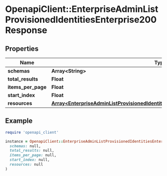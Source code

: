 # OpenapiClient::EnterpriseAdminListProvisionedIdentitiesEnterprise200Response

## Properties

| Name | Type | Description | Notes |
| ---- | ---- | ----------- | ----- |
| **schemas** | **Array&lt;String&gt;** |  |  |
| **total_results** | **Float** |  |  |
| **items_per_page** | **Float** |  |  |
| **start_index** | **Float** |  |  |
| **resources** | [**Array&lt;EnterpriseAdminListProvisionedIdentitiesEnterprise200ResponseResourcesInner&gt;**](EnterpriseAdminListProvisionedIdentitiesEnterprise200ResponseResourcesInner.md) |  |  |

## Example

```ruby
require 'openapi_client'

instance = OpenapiClient::EnterpriseAdminListProvisionedIdentitiesEnterprise200Response.new(
  schemas: null,
  total_results: null,
  items_per_page: null,
  start_index: null,
  resources: null
)
```

